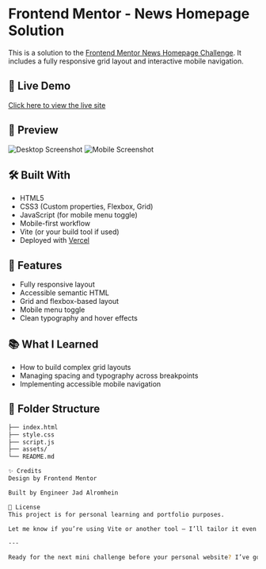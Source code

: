 # Frontend Mentor - News Homepage Solution

This is a solution to the [Frontend Mentor News Homepage Challenge](https://www.frontendmentor.io/challenges/news-homepage-H6SWTa1MFl). It includes a fully responsive grid layout and interactive mobile navigation.

## 🔗 Live Demo

[Click here to view the live site](https://news-homepage-main-three-plum.vercel.app)

## 📸 Preview

![Desktop Screenshot](./screenshot-desktop.jpg)
![Mobile Screenshot](./screenshot-mobile.jpg)

## 🛠️ Built With

- HTML5
- CSS3 (Custom properties, Flexbox, Grid)
- JavaScript (for mobile menu toggle)
- Mobile-first workflow
- Vite (or your build tool if used)
- Deployed with [Vercel](https://vercel.com)

## 🚀 Features

- Fully responsive layout
- Accessible semantic HTML
- Grid and flexbox-based layout
- Mobile menu toggle
- Clean typography and hover effects

## 📚 What I Learned

- How to build complex grid layouts
- Managing spacing and typography across breakpoints
- Implementing accessible mobile navigation

## 📁 Folder Structure

```bash
├── index.html
├── style.css
├── script.js
├── assets/
└── README.md

✨ Credits
Design by Frontend Mentor

Built by Engineer Jad Alromhein

📌 License
This project is for personal learning and portfolio purposes.

Let me know if you’re using Vite or another tool — I’ll tailor it even more.

---

Ready for the next mini challenge before your personal website? I’ve got a few ideas ready when you are.
